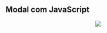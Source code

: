 ## Modal com JavaScript

<div align="center">
  <img src="https://user-images.githubusercontent.com/25671369/188053435-d6ae4df3-95d5-4af5-a5fc-b469d6307fac.gif"/>
<div>